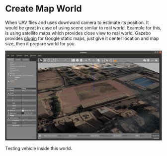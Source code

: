 # Create Map World

When UAV flies and uses downward camera to estimate its position. It would be great in case of using scene similar to real world. Example for this, is using satellite maps which provides close view to real world. Gazebo provides [plugin](https://classic.gazebosim.org/tutorials?tut=static_map_plugin&cat=build_world) for Google static maps, just give it center location and map size, then it prepare world for you.

![Map World](../Images/Gazebo/Create%20Map%20World/gazebo_world_map.png)

Testing vehicle inside this world.

<!-- add video to vehicle -->